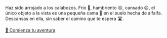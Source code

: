 Haz sido arrojado a los calabozos. Frio 🥶, hambriento 😣, cansado 😩, el único objeto a la vista es una pequeña cama 🛌 en el suelo hecha de alfalfa. Descansas en ella, sin saber el camino que te espera 🛣.

[🤠 Comienza tu aventura](0/0.md)
